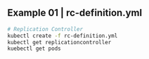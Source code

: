 ## Example 01 | rc-definition.yml

```bash
# Replication Controller
kubectl create -f rc-definition.yml
kubectl get replicationcontroller
kuebectl get pods
```